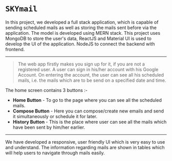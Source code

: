 # `SKYmail`

In this project, we developed a full stack application, which is capable of sending scheduled mails as well as storing the mails sent before via the application. The model is developed using MERN stack. This project uses MongoDB to store the user's data, ReactJS and Material UI is used to develop the UI of the application. NodeJS to connect the backend with frontend.

***

> The web app firstly makes you sign up for it, if you are not a registered user. A user can sign in his/her account with his Google Account. On entering the account, the user can see all his scheduled mails, i.e. the mails which are to be send on a specified date and time.

The home screen contains 3 buttons :-
- **Home Button** - To go to the page where you can see all the scheduled mails.
- **Compose Button** - Here you can compose/create new emails and send it simultaneously or schedule it for later.
- **History Button** - This is the place where user can see all the mails which have been sent by him/her earlier.

***

We have developed a responsive, user friendly UI which is very easy to use and understand. The information regarding mails are shown in tables which will help users to navigate through mails easily.
